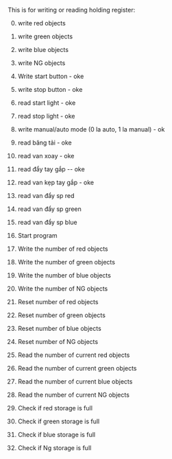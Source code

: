 This is for writing or reading holding register:

0. write red objects

1. write green objects

2. write blue objects

3. write NG objects

4. Write start button  - oke

5. write stop button  - oke

6. read start light  - oke

7. read stop light  - oke

8. write manual/auto mode (0 la auto, 1 la manual)  - ok

9. read băng tải  - oke

10. read van xoay  - oke

11. read đẩy tay gắp -- oke

12. read van kẹp tay gắp - oke 

13. read van đẩy sp red

14. read van đẩy sp green

14. read van đẩy sp blue

<!-- 15. read van đẩy sp NG -->

16. Start program

17. Write the number of red objects

18. Write the number of green objects

19. Write the number of blue objects

20. Write the number of NG objects

21. Reset number of red objects

22. Reset number of green objects

23. Reset number of blue objects

24. Reset number of NG objects

25. Read the number of current red objects

26. Read the number of current green objects            

27. Read the number of current blue objects

28. Read the number of current NG objects

30. Check if red storage is full

31. Check if green storage is full

32. Check if blue storage is full

33. Check if Ng storage is full